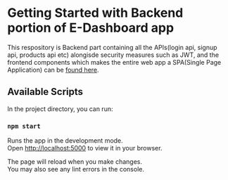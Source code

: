 # Getting Started with Backend portion of E-Dashboard app

This respository is Backend part containing all the APIs(login api, signup api, products api etc) alongisde security measures such as JWT, and the frontend components which makes the entire web app a SPA(Single Page Application) can be [found here](https://github.com/adityakrm2/E-Dashboard_Frontend).

## Available Scripts

In the project directory, you can run:

### `npm start`

Runs the app in the development mode.\
Open [http://localhost:5000](http://localhost:5000) to view it in your browser.

The page will reload when you make changes.\
You may also see any lint errors in the console.

